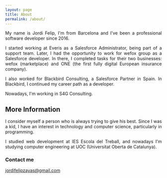 ```yaml
---
layout: page
title: About
permalink: /about/
---
```


<div style="text-align: justify;">
<p>My name is Jordi Felip, I'm from Barcelona and I've been a professional software developer since 2016.</p>

<p>I started working at Everis as a Salesforce Administrator, being part of a support team. Later, I had the opportunity to work for wefox group as a Salesforce developer. In there, I completed tasks for their two businesses: wefox (marketplace) and ONE (the first fully digital European insurance company).</p> 

<p>I also worked for Blackbird Consulting, a Salesforce Partner in Spain. In Blackbird, I continued my career path as a developer.</p>
<p>Nowadays, I'm working in S4G Consulting.</p>

<h2>More Information</h2>

 <p>I consider myself a person who is always trying to give his best. Since I was a kid, I have an interest in technology and computer science, particularly in programming.</p>

 <p>I studied web development at IES Escola del Treball, and nowadays I'm studying computer engineering at UOC (Universitat Oberta de Catalunya).</p>

</div>

### Contact me

[jordifelipzayas@gmail.com](mailto:jordifelipzayas@gmail.com)
